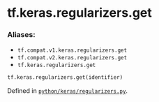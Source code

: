 <div itemscope itemtype="http://developers.google.com/ReferenceObject">
<meta itemprop="name" content="tf.keras.regularizers.get" />
<meta itemprop="path" content="Stable" />
</div>

# tf.keras.regularizers.get



### Aliases:

* `tf.compat.v1.keras.regularizers.get`
* `tf.compat.v2.keras.regularizers.get`
* `tf.keras.regularizers.get`

``` python
tf.keras.regularizers.get(identifier)
```



Defined in [`python/keras/regularizers.py`](/code/stable/tensorflow/python/keras/regularizers.py).

<!-- Placeholder for "Used in" -->
